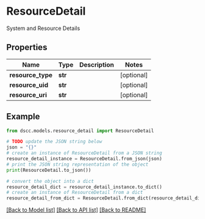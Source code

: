 # ResourceDetail

System and Resource Details

## Properties

Name | Type | Description | Notes
------------ | ------------- | ------------- | -------------
**resource_type** | **str** |  | [optional] 
**resource_uid** | **str** |  | [optional] 
**resource_uri** | **str** |  | [optional] 

## Example

```python
from dscc.models.resource_detail import ResourceDetail

# TODO update the JSON string below
json = "{}"
# create an instance of ResourceDetail from a JSON string
resource_detail_instance = ResourceDetail.from_json(json)
# print the JSON string representation of the object
print(ResourceDetail.to_json())

# convert the object into a dict
resource_detail_dict = resource_detail_instance.to_dict()
# create an instance of ResourceDetail from a dict
resource_detail_from_dict = ResourceDetail.from_dict(resource_detail_dict)
```
[[Back to Model list]](../README.md#documentation-for-models) [[Back to API list]](../README.md#documentation-for-api-endpoints) [[Back to README]](../README.md)


